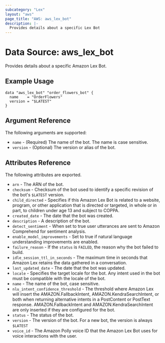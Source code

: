 ```yaml
---
subcategory: "Lex"
layout: "aws"
page_title: "AWS: aws_lex_bot"
description: |-
  Provides details about a specific Lex Bot
---
```


# Data Source: aws_lex_bot

Provides details about a specific Amazon Lex Bot.

## Example Usage

```hcl
data "aws_lex_bot" "order_flowers_bot" {
  name    = "OrderFlowers"
  version = "$LATEST"
}
```

## Argument Reference

The following arguments are supported:

* `name` - (Required) The name of the bot. The name is case sensitive.
* `version` - (Optional) The version or alias of the bot.

## Attributes Reference

The following attributes are exported.

* `arn` - The ARN of the bot.
* `checksum` - Checksum of the bot used to identify a specific revision of the bot's `$LATEST` version.
* `child_directed` - Specifies if this Amazon Lex Bot is related to a website, program, or other application that is directed or targeted, in whole or in part, to children under age 13 and subject to COPPA.
* `created_date` - The date that the bot was created.
* `description` - A description of the bot.
* `detect_sentiment` - When set to true user utterances are sent to Amazon Comprehend for sentiment analysis.
* `enable_model_improvements` - Set to true if natural language understanding improvements are enabled.
* `failure_reason` - If the `status` is `FAILED`, the reason why the bot failed to build.
* `idle_session_ttl_in_seconds` - The maximum time in seconds that Amazon Lex retains the data gathered in a conversation.
* `last_updated_date` - The date that the bot was updated.
* `locale` - Specifies the target locale for the bot. Any intent used in the bot must be compatible with the locale of the bot.
* `name` - The name of the bot, case sensitive.
* `nlu_intent_confidence_threshold` - The threshold where Amazon Lex will insert the AMAZON.FallbackIntent, AMAZON.KendraSearchIntent, or both when returning alternative intents in a PostContent or PostText response. AMAZON.FallbackIntent and AMAZON.KendraSearchIntent are only inserted if they are configured for the bot.
* `status` - The status of the bot.
* `version` - The version of the bot. For a new bot, the version is always `$LATEST`
* `voice_id` - The Amazon Polly voice ID that the Amazon Lex Bot uses for voice interactions with the user.
